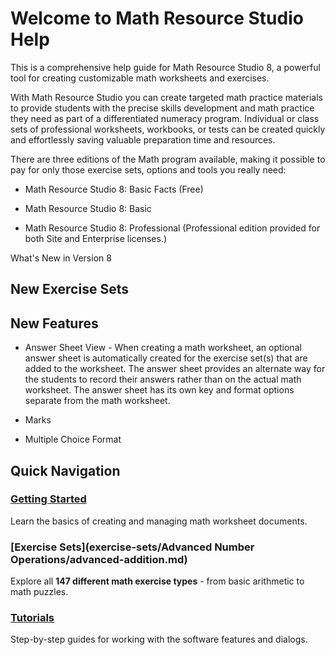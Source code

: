 # Welcome to Math Resource Studio Help

This is a comprehensive help guide for Math Resource Studio 8, a powerful tool for creating customizable math worksheets and exercises.

With Math Resource Studio you can create targeted math practice materials to provide students with the precise skills development and math practice they need as part of a differentiated numeracy program. Individual or class sets of professional worksheets, workbooks, or tests can be created quickly and effortlessly saving valuable preparation time and resources.

There are three editions of the Math program available, making it possible to pay for only those exercise sets, options and tools you really need:

- Math Resource Studio 8: Basic Facts (Free)

- Math Resource Studio 8: Basic

- Math Resource Studio 8: Professional (Professional edition provided for both Site and Enterprise licenses.)

What's New in Version 8

## New Exercise Sets

## New Features

- Answer Sheet View - When creating a math worksheet, an optional answer sheet is automatically created for the exercise set(s) that are added to the worksheet. The answer sheet provides an alternate way for the students to record their answers rather than on the actual math worksheet. The answer sheet has its own key and format options separate from the math worksheet.

- Marks

- Multiple Choice Format

## Quick Navigation

### [Getting Started](creating-math-documents/create-a-new-document.md)

Learn the basics of creating and managing math worksheet documents.

### [Exercise Sets](exercise-sets/Advanced Number Operations/advanced-addition.md)

Explore all **147 different math exercise types** - from basic arithmetic to math puzzles.

### [Tutorials](tutorials/change-the-program-options.md)

Step-by-step guides for working with the software features and dialogs.
